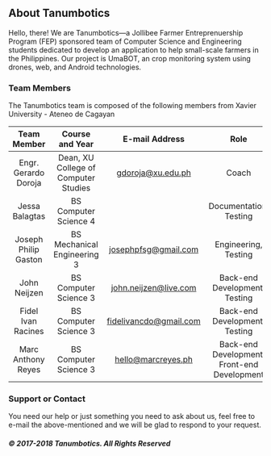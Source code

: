 ## About Tanumbotics

Hello, there! We are Tanumbotics&mdash;a Jollibee Farmer Entreprenuership Program (FEP) sponsored team of Computer Science and Engineering students dedicated to develop an application to help small-scale farmers in the Philippines. Our project is UmaBOT, an crop monitoring system using drones, web, and Android technologies. 

### Team Members

The Tanumbotics team is composed of the following members from Xavier University - Ateneo de Cagayan

| Team Member | Course and Year | E-mail Address | Role |
| :---------: | :-------------: | :------------: | :--: |
| Engr. Gerardo Doroja | Dean, XU College of Computer Studies | gdoroja@xu.edu.ph | Coach |
| Jessa Balagtas | BS Computer Science 4 | | Documentation, Testing |
| Joseph Philip Gaston | BS Mechanical Engineering 3 | josephpfsg@gmail.com | Engineering, Testing |
| John Neijzen | BS Computer Science 3 | john.neijzen@live.com | Back-end Development, Testing |
| Fidel Ivan Racines | BS Computer Science 3 | fidelivancdo@gmail.com | Back-end Development, Testing |
| Marc Anthony Reyes | BS Computer Science 3 | hello@marcreyes.ph | Back-end Development, Front-end Development |

### Support or Contact

You need our help or just something you need to ask about us, feel free to e-mail the above-mentioned and we will be glad to respond to your request.

##### &copy; 2017-2018 Tanumbotics. All Rights Reserved

<style>.site_footer { display: none; }</style>
